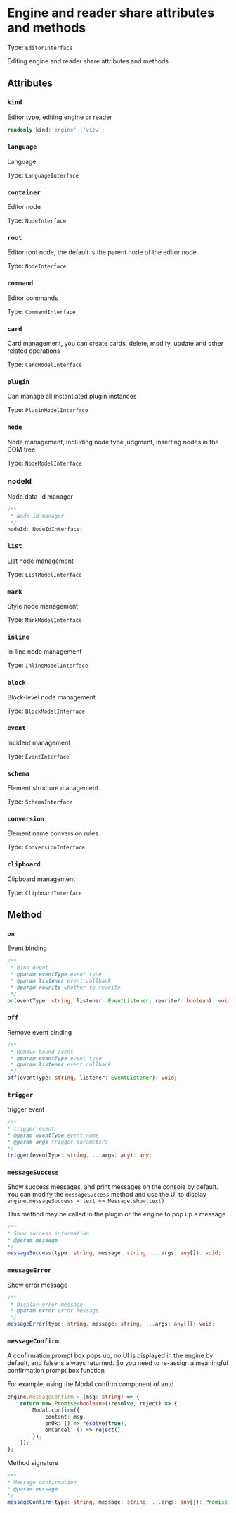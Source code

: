 # Engine and reader share attributes and methods

Type: `EditorInterface`

Editing engine and reader share attributes and methods

## Attributes

### `kind`

Editor type, editing engine or reader

```ts
readonly kind:'engine' |'view';
```

### `language`

Language

Type: `LanguageInterface`

### `container`

Editor node

Type: `NodeInterface`

### `root`

Editor root node, the default is the parent node of the editor node

Type: `NodeInterface`

### `command`

Editor commands

Type: `CommandInterface`

### `card`

Card management, you can create cards, delete, modify, update and other related operations

Type: `CardModelInterface`

### `plugin`

Can manage all instantiated plugin instances

Type: `PluginModelInterface`

### `node`

Node management, including node type judgment, inserting nodes in the DOM tree

Type: `NodeModelInterface`

### nodeId

Node data-id manager

```ts
/**
 * Node id manager
 */
nodeId: NodeIdInterface;
```

### `list`

List node management

Type: `ListModelInterface`

### `mark`

Style node management

Type: `MarkModelInterface`

### `inline`

In-line node management

Type: `InlineModelInterface`

### `block`

Block-level node management

Type: `BlockModelInterface`

### `event`

Incident management

Type: `EventInterface`

### `schema`

Element structure management

Type: `SchemaInterface`

### `conversion`

Element name conversion rules

Type: `ConversionInterface`

### `clipboard`

Clipboard management

Type: `ClipboardInterface`

## Method

### `on`

Event binding

```ts
/**
 * Bind event
 * @param eventType event type
 * @param listener event callback
 * @param rewrite whether to rewrite
 */
on(eventType: string, listener: EventListener, rewrite?: boolean): void;
```

### `off`

Remove event binding

```ts
/**
 * Remove bound event
 * @param eventType event type
 * @param listener event callback
 */
off(eventType: string, listener: EventListener): void;
```

### `trigger`

trigger event

```ts
/**
* trigger event
* @param eventType event name
* @param args trigger parameters
*/
trigger(eventType: string, ...args: any): any;
```

### `messageSuccess`

Show success messages, and print messages on the console by default. You can modify the `messageSuccess` method and use the UI to display `engine.messageSuccess = text => Message.show(text)`

This method may be called in the plugin or the engine to pop up a message

```ts
/**
* Show success information
* @param message
*/
messageSuccess(type: string, message: string, ...args: any[]): void;
```

### `messageError`

Show error message

```ts
/**
 * Display error message
 * @param error error message
 */
messageError(type: string, message: string, ...args: any[]): void;
```

### `messageConfirm`

A confirmation prompt box pops up, no UI is displayed in the engine by default, and false is always returned. So you need to re-assign a meaningful confirmation prompt box function

For example, using the Modal.confirm component of antd

```ts
engine.messageConfirm = (msg: string) => {
	return new Promise<boolean>((resolve, reject) => {
		Modal.confirm({
			content: msg,
			onOk: () => resolve(true),
			onCancel: () => reject(),
		});
	});
};
```

Method signature

```ts
/**
* Message confirmation
* @param message
*/
messageConfirm(type: string, message: string, ...args: any[]): Promise<boolean>;
```
